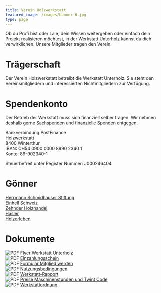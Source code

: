 ```yaml
---
title: Verein Holzwerkstatt
featured_image: /images/banner-6.jpg
type: page
---
```


Ob du Profi bist oder Laie, dein Wissen weitergeben oder einfach dein Projekt realisieren möchtest,
in der Werkstatt Unterholz kannst du dich verwirklichen. Unsere Mitglieder tragen den Verein.

# Trägerschaft

Der Verein Holzwerkstatt betreibt die Werkstatt Unterholz.
Sie steht den Vereinsmitgliedern und interessierten Nichtmitgliedern zur Verfügung.

# Spendenkonto

Der Betrieb der Werkstatt muss sich finanziell selber tragen.
Wir nehmen deshalb gerne Sachspenden und finanzielle Spenden entgegen.

Bankverbindung:PostFinance  
Holzwerkstatt  
8400 Winterthur  
IBAN: CH54 0900 0000 8990 2340 1  
Konto: 89-902340-1  

Steuerbefreit unter Register Nummer: J000246404

# Gönner

[Herrmann Schmidhauser Stiftung](https://www.schmidhauser-stiftung.ch/)  
[Einhell Schweiz](https://www.einhell.com/)  
[Zehnder Holzhandel](https://www.zehnder-handel.ch/)  
[Hasler](https://www.hasler.ch/)  
[Holzerleben](http://www.holzerleben.ch/)

# Dokumente

![PDF](/images/pdf.png) [Flyer Werkstatt Unterholz](/documents/unterholz-flyer.pdf)  
![PDF](/images/pdf.png) [Einzahlungsschein](/documents/unterholz-rechnung.pdf)  
![PDF](/images/pdf.png) [Formular Mitglied werden](/documents/unterholz-anmeldung.pdf)  
![PDF](/images/pdf.png) [Nutzungsbedingungen](/documents/unterholz-nutzungsbedingungen.pdf)  
![PDF](/images/pdf.png) [Werkstatt-Rapport](/documents/unterholz-dauerrapport.pdf)  
![PDF](/images/pdf.png) [Preise Maschinenstunden und Twint Code](/documents/unterholz-preisliste.pdf)  
![PDF](/images/pdf.png) [Werkstattordnung](/documents/unterholz-werkstattordnung.pdf)  
